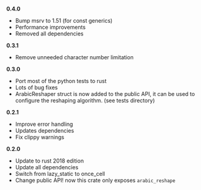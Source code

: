 **0.4.0**
- Bump msrv to 1.51 (for const generics)
- Performance improvements
- Removed all dependencies

**0.3.1**
- Remove unneeded character number limitation

**0.3.0**
- Port most of the python tests to rust
- Lots of bug fixes
- ArabicReshaper struct is now added to the public API, it can be used to configure the reshaping algorithm. (see tests directory)

**0.2.1**
- Improve error handling
- Updates dependencies
- Fix clippy warnings

**0.2.0**
- Update to rust 2018 edition
- Update all dependencies
- Switch from lazy_static to once_cell
- Change public API! now this crate only exposes `arabic_reshape`

